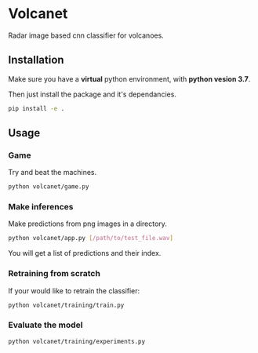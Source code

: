# Volcanet

Radar image based cnn classifier for volcanoes.

## Installation
Make sure you have a **virtual** python environment, with **python vesion 3.7**.

Then just install the package and it's dependancies.
```bash
pip install -e .
```

## Usage
### Game
Try and beat the machines.
```bash
python volcanet/game.py
```

### Make inferences
Make predictions from png images in a directory.
```bash
python volcanet/app.py [/path/to/test_file.wav]
```
You will get a list of predictions and their index.

### Retraining from scratch
If your would like to retrain the classifier:
```bash
python volcanet/training/train.py
```

### Evaluate the model
```bash
python volcanet/training/experiments.py
```
